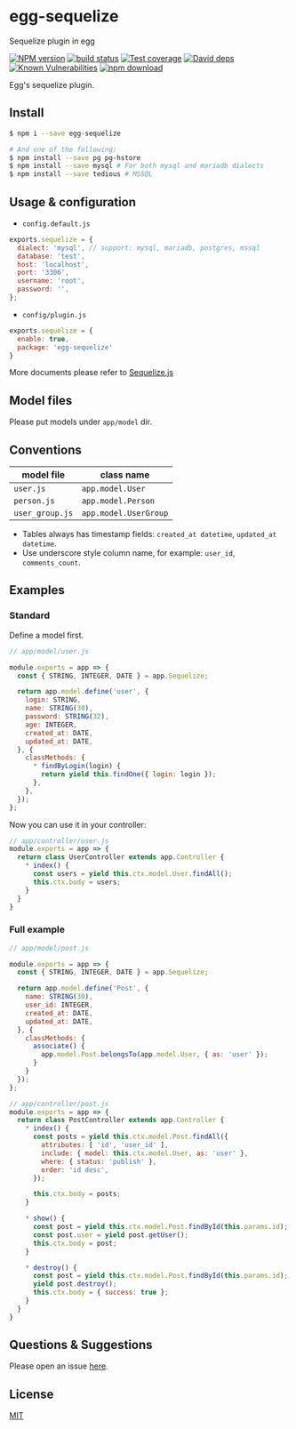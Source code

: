 # egg-sequelize

Sequelize plugin in egg

[![NPM version][npm-image]][npm-url]
[![build status][travis-image]][travis-url]
[![Test coverage][codecov-image]][codecov-url]
[![David deps][david-image]][david-url]
[![Known Vulnerabilities][snyk-image]][snyk-url]
[![npm download][download-image]][download-url]

[npm-image]: https://img.shields.io/npm/v/egg-sequelize.svg?style=flat-square
[npm-url]: https://npmjs.org/package/egg-sequelize
[travis-image]: https://img.shields.io/travis/eggjs/egg-sequelize.svg?style=flat-square
[travis-url]: https://travis-ci.org/eggjs/egg-sequelize
[codecov-image]: https://codecov.io/gh/eggjs/egg-sequelize/branch/master/graph/badge.svg
[codecov-url]: https://codecov.io/gh/eggjs/egg-sequelize
[david-image]: https://img.shields.io/david/eggjs/egg-sequelize.svg?style=flat-square
[david-url]: https://david-dm.org/eggjs/egg-sequelize
[snyk-image]: https://snyk.io/test/npm/egg-sequelize/badge.svg?style=flat-square
[snyk-url]: https://snyk.io/test/npm/egg-sequelize
[download-image]: https://img.shields.io/npm/dm/egg-sequelize.svg?style=flat-square
[download-url]: https://npmjs.org/package/egg-sequelize

Egg's sequelize plugin.

## Install

```bash
$ npm i --save egg-sequelize

# And one of the following:
$ npm install --save pg pg-hstore
$ npm install --save mysql # For both mysql and mariadb dialects
$ npm install --save tedious # MSSQL
```


## Usage & configuration

- `config.default.js`

```js
exports.sequelize = {
  dialect: 'mysql', // support: mysql, mariadb, postgres, mssql
  database: 'test',
  host: 'localhost',
  port: '3306',
  username: 'root',
  password: '',
};
```
- `config/plugin.js`

``` js
exports.sequelize = {
  enable: true,
  package: 'egg-sequelize'
}
```

More documents please refer to [Sequelize.js](http://sequelize.readthedocs.io/en/v3/)

## Model files

Please put models under `app/model` dir.

## Conventions

| model file      | class name            |
| --------------- | --------------------- |
| `user.js`       | `app.model.User`      |
| `person.js`     | `app.model.Person`    |
| `user_group.js` | `app.model.UserGroup` |

- Tables always has timestamp fields: `created_at datetime`, `updated_at datetime`.
- Use underscore style column name, for example: `user_id`, `comments_count`.

## Examples

### Standard

Define a model first.

```js
// app/model/user.js

module.exports = app => {
  const { STRING, INTEGER, DATE } = app.Sequelize;

  return app.model.define('user', {
    login: STRING,
    name: STRING(30),
    password: STRING(32),
    age: INTEGER,
    created_at: DATE,
    updated_at: DATE,
  }, {
    classMethods: {
      * findByLogin(login) {
        return yield this.findOne({ login: login });
      },
    },
  });
};

```

Now you can use it in your controller:

```js
// app/controller/user.js
module.exports = app => {
  return class UserController extends app.Controller {
    * index() {
      const users = yield this.ctx.model.User.findAll();
      this.ctx.body = users;
    }
  }
}
```

### Full example



```js
// app/model/post.js

module.exports = app => {
  const { STRING, INTEGER, DATE } = app.Sequelize;

  return app.model.define('Post', {
    name: STRING(30),
    user_id: INTEGER,
    created_at: DATE,
    updated_at: DATE,
  }, {
    classMethods: {
      associate() {
        app.model.Post.belongsTo(app.model.User, { as: 'user' });
      }
    }
  });
};
```


```js
// app/controller/post.js
module.exports = app => {
  return class PostController extends app.Controller {
    * index() {
      const posts = yield this.ctx.model.Post.findAll({
        attributes: [ 'id', 'user_id' ],
        include: { model: this.ctx.model.User, as: 'user' },
        where: { status: 'publish' },
        order: 'id desc',
      });

      this.ctx.body = posts;
    }

    * show() {
      const post = yield this.ctx.model.Post.findById(this.params.id);
      const post.user = yield post.getUser();
      this.ctx.body = post;
    }

    * destroy() {
      const post = yield this.ctx.model.Post.findById(this.params.id);
      yield post.destroy();
      this.ctx.body = { success: true };
    }
  }
}
```

## Questions & Suggestions

Please open an issue [here](https://github.com/eggjs/egg/issues).

## License

[MIT](LICENSE)

